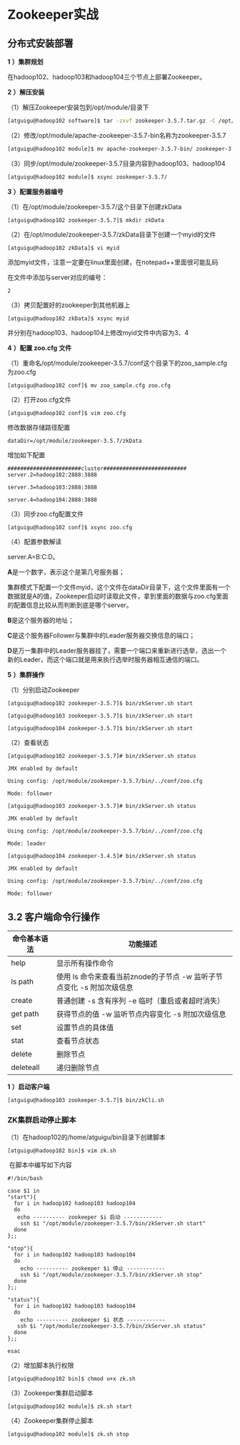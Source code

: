 #  Zookeeper实战

##  分布式安装部署

**1** **）集群规划**

在hadoop102、hadoop103和hadoop104三个节点上部署Zookeeper。

**2** **）解压安装**

（1）解压Zookeeper安装包到/opt/module/目录下

```sh
[atguigu@hadoop102 software]$ tar -zxvf zookeeper-3.5.7.tar.gz -C /opt/module/
```

（2）修改/opt/module/apache-zookeeper-3.5.7-bin名称为zookeeper-3.5.7

```sh
[atguigu@hadoop102 module]$ mv apache-zookeeper-3.5.7-bin/ zookeeper-3.5.7
```

（3）同步/opt/module/zookeeper-3.5.7目录内容到hadoop103、hadoop104

```sh
[atguigu@hadoop102 module]$ xsync zookeeper-3.5.7/
```

**3** **）配置服务器编号**

（1）在/opt/module/zookeeper-3.5.7/这个目录下创建zkData

```shell
[atguigu@hadoop102 zookeeper-3.5.7]$ mkdir zkData
```

（2）在/opt/module/zookeeper-3.5.7/zkData目录下创建一个myid的文件

```shell
[atguigu@hadoop102 zkData]$ vi myid
```

添加myid文件，注意一定要在linux里面创建，在notepad++里面很可能乱码

在文件中添加与server对应的编号：

```shell
2
```

（3）拷贝配置好的zookeeper到其他机器上

```shell
[atguigu@hadoop102 zkData]$ xsync myid
```

并分别在hadoop103、hadoop104上修改myid文件中内容为3、4

**4** **）配置** **zoo.cfg** **文件**

（1）重命名/opt/module/zookeeper-3.5.7/conf这个目录下的zoo_sample.cfg为zoo.cfg

```shell
[atguigu@hadoop102 conf]$ mv zoo_sample.cfg zoo.cfg
```

（2）打开zoo.cfg文件

```shell
[atguigu@hadoop102 conf]$ vim zoo.cfg
```

修改数据存储路径配置

```shell
dataDir=/opt/module/zookeeper-3.5.7/zkData
```

增加如下配置

```shell
#######################cluster##########################
server.2=hadoop102:2888:3888

server.3=hadoop103:2888:3888

server.4=hadoop104:2888:3888
```

（3）同步zoo.cfg配置文件

```shell
[atguigu@hadoop102 conf]$ xsync zoo.cfg
```

（4）配置参数解读

server.A=B:C:D。

**A**是一个数字，表示这个是第几号服务器；

集群模式下配置一个文件myid，这个文件在dataDir目录下，这个文件里面有一个数据就是A的值，Zookeeper启动时读取此文件，拿到里面的数据与zoo.cfg里面的配置信息比较从而判断到底是哪个server。

**B**是这个服务器的地址；

**C**是这个服务器Follower与集群中的Leader服务器交换信息的端口；

**D**是万一集群中的Leader服务器挂了，需要一个端口来重新进行选举，选出一个新的Leader，而这个端口就是用来执行选举时服务器相互通信的端口。

**5** **）集群操作**

（1）分别启动Zookeeper

```shell
[atguigu@hadoop102 zookeeper-3.5.7]$ bin/zkServer.sh start

[atguigu@hadoop103 zookeeper-3.5.7]$ bin/zkServer.sh start

[atguigu@hadoop104 zookeeper-3.5.7]$ bin/zkServer.sh start
```

（2）查看状态

```shell
[atguigu@hadoop102 zookeeper-3.5.7]# bin/zkServer.sh status

JMX enabled by default

Using config: /opt/module/zookeeper-3.5.7/bin/../conf/zoo.cfg

Mode: follower

[atguigu@hadoop103 zookeeper-3.5.7]# bin/zkServer.sh status

JMX enabled by default

Using config: /opt/module/zookeeper-3.5.7/bin/../conf/zoo.cfg

Mode: leader

[atguigu@hadoop104 zookeeper-3.4.5]# bin/zkServer.sh status

JMX enabled by default

Using config: /opt/module/zookeeper-3.5.7/bin/../conf/zoo.cfg

Mode: follower
```



## 3.2 客户端命令行操作

| 命令基本语法 | 功能描述                                                     |
| ------------ | ------------------------------------------------------------ |
| help         | 显示所有操作命令                                             |
| ls path      | 使用 ls 命令来查看当前znode的子节点  -w 监听子节点变化  -s  附加次级信息 |
| create       | 普通创建  -s 含有序列  -e 临时（重启或者超时消失）           |
| get path     | 获得节点的值  -w 监听节点内容变化  -s  附加次级信息          |
| set          | 设置节点的具体值                                             |
| stat         | 查看节点状态                                                 |
| delete       | 删除节点                                                     |
| deleteall    | 递归删除节点                                                 |

**1** **）启动客户端**

```sh
[atguigu@hadoop103 zookeeper-3.5.7]$ bin/zkCli.sh
```

### ZK集群启动停止脚本

（1）在hadoop102的/home/atguigu/bin目录下创建脚本

```shell
[atguigu@hadoop102 bin]$ vim zk.sh
```

​    在脚本中编写如下内容

```shell
#!/bin/bash

case $1 in
"start"){
  for i in hadoop102 hadoop103 hadoop104
  do
   echo ---------- zookeeper $i 启动 ------------
    ssh $i "/opt/module/zookeeper-3.5.7/bin/zkServer.sh start"
  done
};;

"stop"){
  for i in hadoop102 hadoop103 hadoop104
  do
    echo ---------- zookeeper $i 停止 ------------ 
    ssh $i "/opt/module/zookeeper-3.5.7/bin/zkServer.sh stop"
  done
};;

"status"){
  for i in hadoop102 hadoop103 hadoop104
  do
    echo ---------- zookeeper $i 状态 ------------  
   ssh $i "/opt/module/zookeeper-3.5.7/bin/zkServer.sh status"
  done
};;

esac
```

（2）增加脚本执行权限

```shell
[atguigu@hadoop102 bin]$ chmod u+x zk.sh
```

（3）Zookeeper集群启动脚本

```shell
[atguigu@hadoop102 module]$ zk.sh start
```

（4）Zookeeper集群停止脚本

```shell
[atguigu@hadoop102 module]$ zk.sh stop
```

